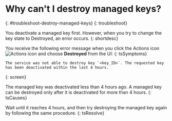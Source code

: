 # Why can't I destroy managed keys?
{: #troubleshoot-destroy-managed-keys}
{: troubleshoot}

You deactivate a managed key first. However, when you try to change the key state to Destroyed, an error occurs.
{: shortdesc}

You receive the following error message when you click the Actions icon ![Actions icon](../icons/action-menu-icon.svg "Actions") and choose **Destroyed** from the UI:
{: tsSymptoms}

```
The service was not able to destroy key `<key_ID>`. The requested key has been deactivated within the last 4 hours.
```
{: screen}

The managed key was deactivated less than 4 hours ago. A managed key can be destroyed only after it is deactivated for more than 4 hours.
{: tsCauses}

Wait until it reaches 4 hours, and then try destroying the managed key again by following the same procedure.
{: tsResolve}
